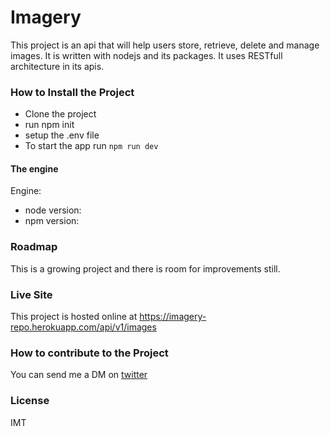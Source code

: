 # Imagery
This project is an api that will help users store, retrieve, delete and manage images. It is written with nodejs and its packages. It uses RESTfull architecture in its apis.    

### How to Install the Project
- Clone the project 
- run npm init
- setup the .env file
- To start the app run `npm run dev`

#### The engine
Engine:
- node version: 
- npm version: 

### Roadmap
This is a growing project and there is room for improvements still.

### Live Site
This project is hosted online at https://imagery-repo.herokuapp.com/api/v1/images

### How to contribute to the Project
You can send me a DM on [twitter](https://twitter.com/lumencodes)

### License
IMT 
